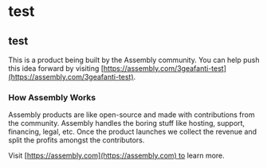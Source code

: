 # test

## test

This is a product being built by the Assembly community. You can help push this idea forward by visiting [https://assembly.com/3geafanti-test](https://assembly.com/3geafanti-test).

### How Assembly Works

Assembly products are like open-source and made with contributions from the community. Assembly handles the boring stuff like hosting, support, financing, legal, etc. Once the product launches we collect the revenue and split the profits amongst the contributors.

Visit [https://assembly.com](https://assembly.com) to learn more.
